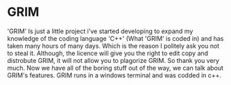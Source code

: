 # GRIM 
'GRIM' Is just a little project i've started developing to expand my knowledge of the coding language 'C++' (What 'GRIM' is coded in) and has taken many hours of many days.
Which is the reason I politely ask you not to steal it. Although, the licence will give you the right to edit copy and distrobute GRIM, it will not allow you to plagorize GRIM.
So thank you very much.
Now we have all of the boring stuff out of the way, we can talk about GRIM's features.
GRIM runs in a windows terminal and was codded in c++.

